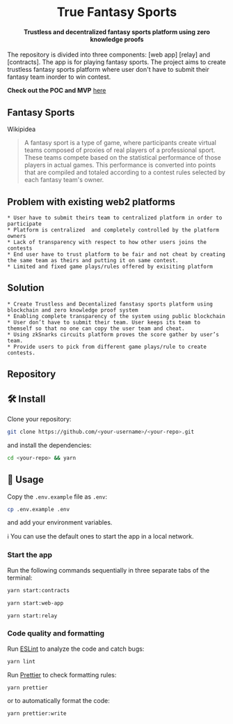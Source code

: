 <p align="center">    
    <h1 align="center">
        True Fantasy Sports
        </h1>
   </p>     
    <h4 align="center">Trustless and decentralized fantasy sports platform using zero knowledge proofs</h4>
The repository is divided into three components: [web app] [relay] and [contracts].
The app is for playing fantasy sports. The project aims to create trustless fantasy sports platform where user don't have to submit their fantasy team inorder to win contest.

**Check out the POC and MVP** [here](https://www.truefantasysports.com)

## Fantasy Sports
Wikipidea
> A fantasy sport is a type of game, where participants create virtual teams composed of proxies of real players of a professional sport. These teams compete based on the statistical performance of those players in actual games. This performance is converted into points that are compiled and totaled according to a contest rules selected by each fantasy team's owner.

## Problem with existing web2 platforms
    * User have to submit theirs team to centralized platform in order to participate
    * Platform is centralized  and completely controlled by the platform owners
    * Lack of transparency with respect to how other users joins the contests
    * End user have to trust platform to be fair and not cheat by creating the same team as theirs and putting it on same contest.
    * Limited and fixed game plays/rules offered by exisiting platform
    
## Solution
    * Create Trustless and Decentalized fanstasy sports platform using blockchain and zero knowledge proof system
    * Enabling complete transparency of the system using public blockchain
    * User don’t have to submit their team. User keeps its team to themself so that no one can copy the user team and cheat.
    * Using zkSnarks circuits platform proves the score gather by user’s team.
    * Provide users to pick from different game plays/rule to create contests. 

## Repository

## 🛠 Install

Clone your repository:

```bash
git clone https://github.com/<your-username>/<your-repo>.git
```

and install the dependencies:

```bash
cd <your-repo> && yarn
```

## 📜 Usage

Copy the `.env.example` file as `.env`:

```bash
cp .env.example .env
```

and add your environment variables.

ℹ️ You can use the default ones to start the app in a local network.

### Start the app

Run the following commands sequentially in three separate tabs of the terminal:

```bash
yarn start:contracts
```

```bash
yarn start:web-app
```

```bash
yarn start:relay
```

### Code quality and formatting

Run [ESLint](https://eslint.org/) to analyze the code and catch bugs:

```bash
yarn lint
```

Run [Prettier](https://prettier.io/) to check formatting rules:

```bash
yarn prettier
```

or to automatically format the code:

```bash
yarn prettier:write
```


